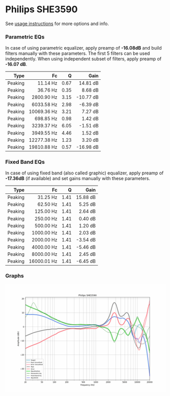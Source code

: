 # Philips SHE3590
See [usage instructions](https://github.com/jaakkopasanen/AutoEq#usage) for more options and info.

### Parametric EQs
In case of using parametric equalizer, apply preamp of **-16.08dB** and build filters manually
with these parameters. The first 5 filters can be used independently.
When using independent subset of filters, apply preamp of **-16.07 dB**.

| Type    | Fc          |    Q | Gain      |
|--------:|------------:|-----:|----------:|
| Peaking | 11.14 Hz    | 0.67 | 14.81 dB  |
| Peaking | 36.76 Hz    | 0.35 | 8.68 dB   |
| Peaking | 2800.90 Hz  | 3.15 | -10.77 dB |
| Peaking | 6033.58 Hz  | 2.98 | -6.39 dB  |
| Peaking | 10069.36 Hz | 3.21 | 7.27 dB   |
| Peaking | 698.85 Hz   | 0.98 | 1.42 dB   |
| Peaking | 3239.37 Hz  | 6.05 | -1.51 dB  |
| Peaking | 3949.55 Hz  | 4.46 | 1.52 dB   |
| Peaking | 12277.38 Hz | 1.23 | 3.20 dB   |
| Peaking | 19810.88 Hz | 0.57 | -16.98 dB |

### Fixed Band EQs
In case of using fixed band (also called graphic) equalizer, apply preamp of **-17.36dB**
(if available) and set gains manually with these parameters.

| Type    | Fc          |    Q | Gain     |
|--------:|------------:|-----:|---------:|
| Peaking | 31.25 Hz    | 1.41 | 15.88 dB |
| Peaking | 62.50 Hz    | 1.41 | 5.25 dB  |
| Peaking | 125.00 Hz   | 1.41 | 2.64 dB  |
| Peaking | 250.00 Hz   | 1.41 | 0.40 dB  |
| Peaking | 500.00 Hz   | 1.41 | 1.20 dB  |
| Peaking | 1000.00 Hz  | 1.41 | 2.03 dB  |
| Peaking | 2000.00 Hz  | 1.41 | -3.54 dB |
| Peaking | 4000.00 Hz  | 1.41 | -5.46 dB |
| Peaking | 8000.00 Hz  | 1.41 | 2.45 dB  |
| Peaking | 16000.01 Hz | 1.41 | -6.45 dB |

### Graphs
![](./Philips%20SHE3590.png)